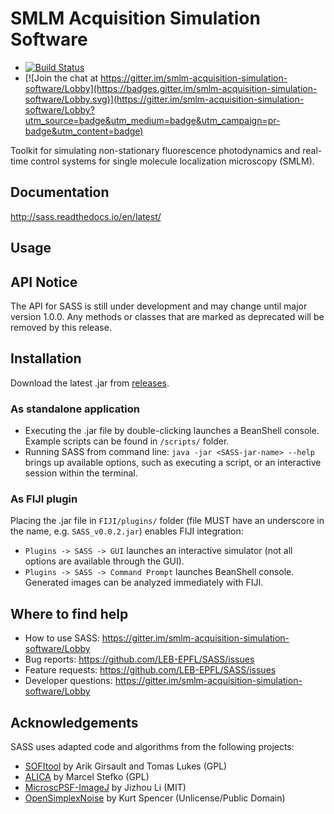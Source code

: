 # SMLM Acquisition Simulation Software

- [![Build Status](https://travis-ci.org/LEB-EPFL/SASS.svg?branch=master)](https://travis-ci.org/LEB-EPFL/SASS)
- [![Join the chat at https://gitter.im/smlm-acquisition-simulation-software/Lobby](https://badges.gitter.im/smlm-acquisition-simulation-software/Lobby.svg)](https://gitter.im/smlm-acquisition-simulation-software/Lobby?utm_source=badge&utm_medium=badge&utm_campaign=pr-badge&utm_content=badge)

Toolkit for simulating non-stationary fluorescence photodynamics and
real-time control systems for single molecule localization microscopy
(SMLM).

## Documentation

http://sass.readthedocs.io/en/latest/

## Usage

## API Notice ##

The API for SASS is still under development and may change until major
version 1.0.0. Any methods or classes that are marked as deprecated
will be removed by this release.

## Installation

Download the latest .jar from [releases].

### As standalone application
 - Executing the .jar file by double-clicking launches a BeanShell console. Example scripts can be found in `/scripts/` folder.
 - Running SASS from command line: `java -jar <SASS-jar-name> --help` brings up available options, such as executing a script, or an interactive session within the terminal.
 
### As FIJI plugin
Placing the .jar file in `FIJI/plugins/` folder (file MUST have an underscore in the name, e.g. `SASS_v0.0.2.jar`) enables FIJI integration:
 - `Plugins -> SASS -> GUI` launches an interactive simulator (not all options are available through the GUI).
 - `Plugins -> SASS -> Command Prompt` launches BeanShell console. Generated images can be analyzed immediately with FIJI.

## Where to find help

- How to use SASS: https://gitter.im/smlm-acquisition-simulation-software/Lobby
- Bug reports: https://github.com/LEB-EPFL/SASS/issues
- Feature requests: https://github.com/LEB-EPFL/SASS/issues
- Developer questions: https://gitter.im/smlm-acquisition-simulation-software/Lobby

## Acknowledgements

SASS uses adapted code and algorithms from the following projects:
 - [SOFItool](https://github.com/lob-epfl/sofitool) by Arik Girsault and Tomas Lukes (GPL)
 - [ALICA](https://github.com/MStefko/ALICA) by Marcel Stefko (GPL)
 - [MicroscPSF-ImageJ](https://github.com/hijizhou/MicroscPSF-ImageJ) by Jizhou Li (MIT)
 - [OpenSimplexNoise](https://gist.github.com/KdotJPG/b1270127455a94ac5d19) by Kurt Spencer (Unlicense/Public Domain)

[Releases]: https://github.com/LEB-EPFL/SASS/releases
